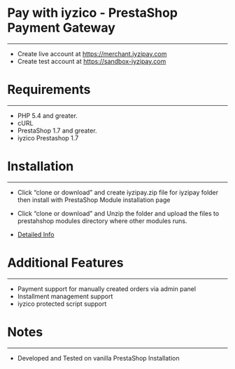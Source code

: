 # Pay with iyzico - PrestaShop Payment Gateway
------------
* Create live account at https://merchant.iyzipay.com
* Create test account at https://sandbox-iyzipay.com


# Requirements
------------
* PHP 5.4 and greater.
* cURL
* PrestaShop 1.7 and greater.
* iyzico Prestashop 1.7

# Installation
---------------
* Click “clone or download” and create iyzipay.zip file for iyzipay folder then install with PrestaShop Module installation page
* Click “clone or download” and Unzip the folder and upload the files to prestahshop modules directory where other modules runs.

* <a href="https://dev.iyzipay.com/tr/acik-kaynak/prestashop">Detailed Info</a>

# Additional Features
---------------------
* Payment support for manually created orders via admin panel
* Installment management support
* iyzico protected script support

# Notes
---------------
* Developed and Tested on vanilla PrestaShop Installation
